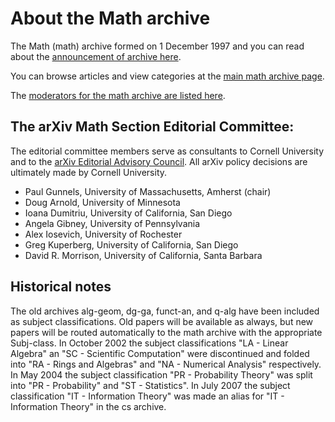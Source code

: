 # About the Math archive

The Math (math) archive formed on 1 December 1997 and you can read about the [announcement of archive here](../../new/math.md).

You can browse articles and view categories at the [main math archive page](https://arxiv.org/archive/math).

The [moderators for the math archive are listed here](https://arxiv.org/moderators#math#math).

<span id="AdvisoryCommittee"></span>

## The arXiv Math Section Editorial Committee:

The editorial committee members serve as consultants to Cornell University and to the [arXiv Editorial Advisory Council](../../about/people/editorial_advisory_council.md). All arXiv policy decisions are ultimately made by Cornell University.

- Paul Gunnels, University of Massachusetts, Amherst (chair)
- Doug Arnold, University of Minnesota
- Ioana Dumitriu, University of California, San Diego
- Angela Gibney, University of Pennsylvania
- Alex Iosevich, University of Rochester
- Greg Kuperberg, University of California, San Diego
- David R. Morrison, University of California, Santa Barbara

## Historical notes

The old archives alg-geom, dg-ga, funct-an, and q-alg have been included as subject classifications. Old papers will be available as always, but new papers will be routed automatically to the math archive with the appropriate Subj-class. In October 2002 the subject classifications "LA - Linear Algebra" an "SC - Scientific Computation" were discontinued and folded into "RA - Rings and Algebras" and "NA - Numerical Analysis" respectively. In May 2004 the subject classification "PR - Probability Theory" was split into "PR - Probability" and "ST - Statistics". In July 2007 the subject classification "IT - Information Theory" was made an alias for "IT - Information Theory" in the cs archive.
